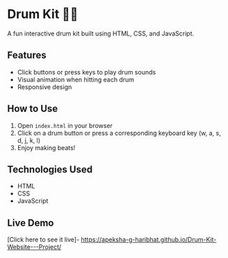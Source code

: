 # Drum Kit 🎵🥁

A fun interactive drum kit built using HTML, CSS, and JavaScript.

## Features
- Click buttons or press keys to play drum sounds
- Visual animation when hitting each drum
- Responsive design

## How to Use
1. Open `index.html` in your browser
2. Click on a drum button or press a corresponding keyboard key (w, a, s, d, j, k, l)
3. Enjoy making beats!

## Technologies Used
- HTML
- CSS
- JavaScript

## Live Demo
[Click here to see it live]-  https://apeksha-g-haribhat.github.io/Drum-Kit-Website---Project/
